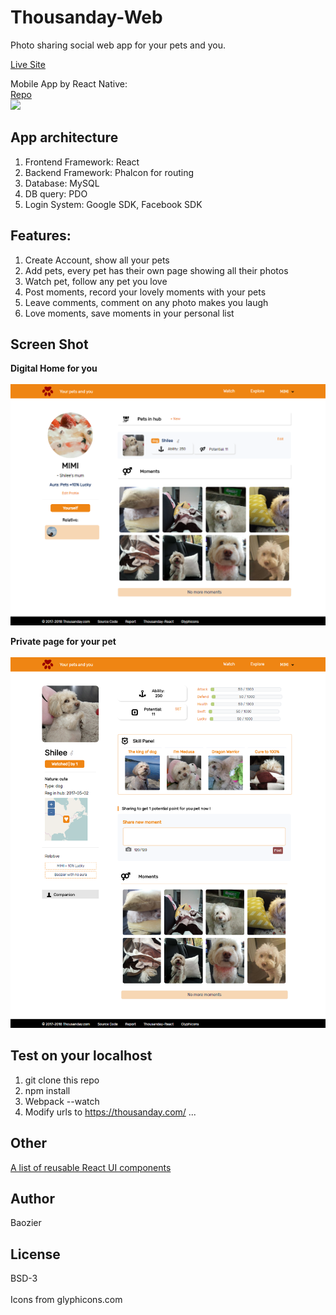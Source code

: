 # Thousanday-Web
Photo sharing social web app for your pets and you. <br/>

[Live Site](https://thousanday.com)<br/>

Mobile App by React Native:<br/>
[Repo](https://github.com/byn9826/Thousanday-Mobile)<br/>
<img src="https://github.com/byn9826/Thousanday-Mobile/blob/master/example.gif?raw=true" width="200px" /><br/>

App architecture
--
1. Frontend Framework: React<br/>
2. Backend Framework: Phalcon for routing<br/>
3. Database: MySQL<br/>
4. DB query: PDO<br/>
5. Login System: Google SDK, Facebook SDK

Features:
--
1. Create Account, show all your pets<br/>
2. Add pets, every pet has their own page showing all their photos<br/>
3. Watch pet, follow any pet you love<br/>
4. Post moments, record your lovely moments with your pets<br/>
5. Leave comments, comment on any photo makes you laugh<br/>
6. Love moments, save moments in your personal list<br/>

Screen Shot
--
<b>Digital Home for you</b><br /><br />
![user](https://raw.githubusercontent.com/byn9826/Thousand-Day/master/~legend/user.png)<br/>

<b>Private page for your pet</b><br /><br />
![pet](https://raw.githubusercontent.com/byn9826/Thousand-Day/master/~legend/pet.png)<br/>

Test on your localhost
--
1. git clone this repo<br/>
2. npm install<br/>
3. Webpack --watch<br/> 
4. Modify urls to https://thousanday.com/ ...


Other
--
[A list of reusable React UI components](https://github.com/byn9826/Thousanday-React)

Author
--
Baozier

License
--
BSD-3 <br /><br />
Icons from glyphicons.com
